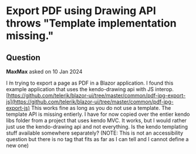 # Export PDF using Drawing API throws "Template implementation missing."

## Question

**MaxMax** asked on 10 Jan 2024

I ́m trying to export a page as PDF in a Blazor application. I found this example application that uses the kendo-drawing api with JS interop. [https://github.com/telerik/blazor-ui/tree/master/common/pdf-jpg-export-js](https://github.com/telerik/blazor-ui/tree/master/common/pdf-jpg-export-js) This works fine as long as you do not use a template. The template API is missing entierly. I have for now copied over the entier kendo libs folder from a project that uses kendo MVC. It works, but I would rather just use the kendo-drawing api and not everything. Is the kendo templating stuff available somewhere separately? (NOTE: This is not an accessibility question but there is no tag that fits as far as I can tell and I cannot define a new one)
